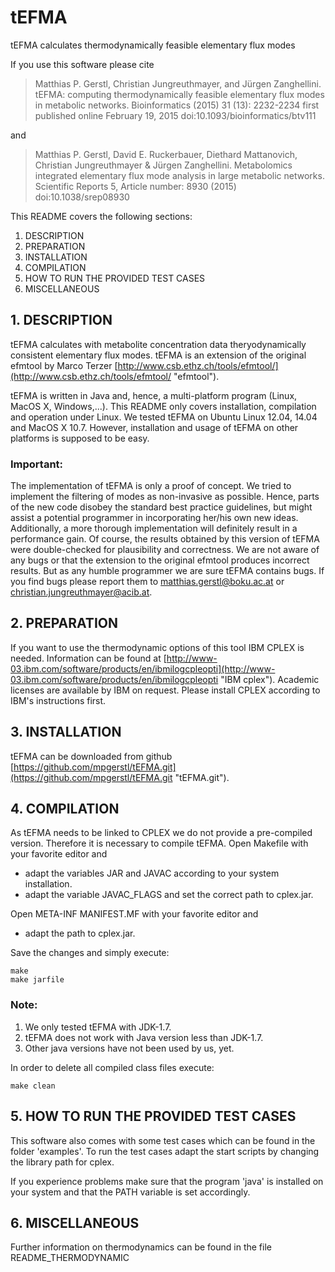 # tEFMA
tEFMA calculates thermodynamically feasible elementary flux modes

If you use this software please cite 

> Matthias P. Gerstl, Christian Jungreuthmayer, and Jürgen Zanghellini. tEFMA:
> computing thermodynamically feasible elementary flux modes in metabolic
> networks. Bioinformatics (2015) 31 (13): 2232-2234 first published online
> February 19, 2015 doi:10.1093/bioinformatics/btv111 

and

> Matthias P. Gerstl, David E. Ruckerbauer, Diethard Mattanovich, Christian
> Jungreuthmayer & Jürgen Zanghellini. Metabolomics integrated elementary flux
> mode analysis in large metabolic networks. Scientific Reports 5, Article
> number: 8930 (2015) doi:10.1038/srep08930

This README covers the following sections:

1. DESCRIPTION
2. PREPARATION
3. INSTALLATION
4. COMPILATION
5. HOW TO RUN THE PROVIDED TEST CASES
6. MISCELLANEOUS

## 1. DESCRIPTION

tEFMA calculates with metabolite concentration data theryodynamically consistent elementary flux modes. tEFMA is an extension of the original efmtool by Marco Terzer [http://www.csb.ethz.ch/tools/efmtool/](http://www.csb.ethz.ch/tools/efmtool/ "efmtool").

tEFMA is written in Java and, hence, a multi-platform program (Linux, MacOS X, Windows,...). This README only covers installation, compilation and operation under Linux.  We tested tEFMA on Ubuntu Linux 12.04, 14.04 and MacOS X 10.7. However, installation and usage of tEFMA on other platforms is supposed to be easy.

### Important:
The implementation of tEFMA is only a proof of concept. We tried to implement the filtering of modes as non-invasive as possible. Hence, parts of the new code disobey the standard best practice guidelines, but might assist a potential programmer in incorporating her/his own new ideas. Additionally, a more thorough implementation will definitely result in a performance gain. Of course, the results obtained by this version of tEFMA were double-checked for plausibility and correctness. We are not aware of any bugs or that the extension to the original efmtool produces incorrect results. But as any humble programmer we are sure tEFMA contains bugs. If you find bugs please report them to matthias.gerstl@boku.ac.at or christian.jungreuthmayer@acib.at.

## 2. PREPARATION

If you want to use the thermodynamic options of this tool IBM CPLEX is needed. Information can be found at [http://www-03.ibm.com/software/products/en/ibmilogcpleopti](http://www-03.ibm.com/software/products/en/ibmilogcpleopti "IBM cplex"). Academic licenses are available by IBM on request.
Please install CPLEX according to IBM's instructions first. 


## 3. INSTALLATION

tEFMA can be downloaded from github [https://github.com/mpgerstl/tEFMA.git](https://github.com/mpgerstl/tEFMA.git "tEFMA.git").

## 4. COMPILATION

As tEFMA needs to be linked to CPLEX we do not provide a pre-compiled version.
Therefore it is necessary to compile tEFMA. 
Open Makefile with your favorite editor and 

* adapt the variables JAR and JAVAC according to your system installation.
* adapt the variable JAVAC\_FLAGS and set the correct path to cplex.jar.

Open META-INF MANIFEST.MF with your favorite editor and 

* adapt the path to cplex.jar.

Save the changes and simply execute:

```
make
make jarfile
```

### Note:

1. We only tested tEFMA with JDK-1.7.
2. tEFMA does not work with Java version less than JDK-1.7.
3. Other java versions have not been used by us, yet.

In order to delete all compiled class files execute:

```
make clean
```

## 5. HOW TO RUN THE PROVIDED TEST CASES

This software also comes with some test cases which can be found in the folder 'examples'. To run the test cases adapt the start scripts by changing
the library path for cplex.

If you experience problems make sure that the program 'java' is installed on your system and that the PATH variable is set accordingly.

## 6. MISCELLANEOUS

Further information on thermodynamics can be found in the file README\_THERMODYNAMIC
